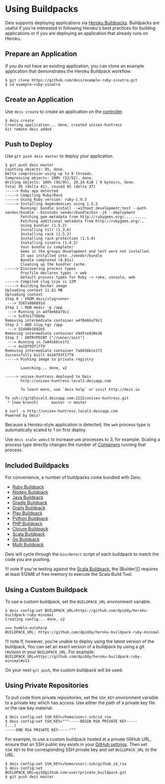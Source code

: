 # Using Buildpacks

Deis supports deploying applications via [Heroku Buildpacks][]. Buildpacks are useful if you're interested in following Heroku's best practices for building applications or if you are deploying an application that already runs on Heroku.


## Prepare an Application

If you do not have an existing application, you can clone an example application that demonstrates the Heroku Buildpack workflow.

    $ git clone https://github.com/deis/example-ruby-sinatra.git
    $ cd example-ruby-sinatra


## Create an Application

Use `deis create` to create an application on the [controller][].

    $ deis create
    Creating application... done, created unisex-huntress
    Git remote deis added


## Push to Deploy

Use `git push deis master` to deploy your application.

    $ git push deis master
    Counting objects: 95, done.
    Delta compression using up to 8 threads.
    Compressing objects: 100% (52/52), done.
    Writing objects: 100% (95/95), 20.24 KiB | 0 bytes/s, done.
    Total 95 (delta 41), reused 85 (delta 37)
    -----> Ruby app detected
    -----> Compiling Ruby/Rack
    -----> Using Ruby version: ruby-1.9.3
    -----> Installing dependencies using 1.5.2
           Running: bundle install --without development:test --path vendor/bundle --binstubs vendor/bundle/bin -j4 --deployment
           Fetching gem metadata from http://rubygems.org/..........
           Fetching additional metadata from http://rubygems.org/..
           Using bundler (1.5.2)
           Installing tilt (1.3.6)
           Installing rack (1.5.2)
           Installing rack-protection (1.5.0)
           Installing sinatra (1.4.2)
           Your bundle is complete!
           Gems in the groups development and test were not installed.
           It was installed into ./vendor/bundle
           Bundle completed (8.81s)
           Cleaning up the bundler cache.
    -----> Discovering process types
           Procfile declares types -> web
           Default process types for Ruby -> rake, console, web
    -----> Compiled slug size is 12M
    -----> Building Docker image
    Uploading context 11.81 MB
    Uploading context
    Step 0 : FROM deis/slugrunner
     ---> 5567a808891d
    Step 1 : RUN mkdir -p /app
     ---> Running in a4f8e66a79c1
     ---> 5c07e1778b9e
    Removing intermediate container a4f8e66a79c1
    Step 2 : ADD slug.tgz /app
     ---> 52d48b1692e5
    Removing intermediate container e9dfce920e26
    Step 3 : ENTRYPOINT ["/runner/init"]
     ---> Running in 7a8416bce1f2
     ---> 4a18f93f1779
    Removing intermediate container 7a8416bce1f2
    Successfully built 4a18f93f1779
    -----> Pushing image to private registry

           Launching... done, v2

    -----> unisex-huntress deployed to Deis
           http://unisex-huntress.local3.deisapp.com

           To learn more, use `deis help` or visit http://deis.io

    To ssh://git@local3.deisapp.com:2222/unisex-huntress.git
     * [new branch]      master -> master

    $ curl -s http://unisex-huntress.local3.deisapp.com
    Powered by Deis!

Because a Heroku-style application is detected, the `web` process type is automatically scaled to 1 on first deploy.

Use `deis scale web=3` to increase `web` processes to 3, for example. Scaling a
process type directly changes the number of [Containers][container]
running that process.


## Included Buildpacks

For convenience, a number of buildpacks come bundled with Deis:

 * [Ruby Buildpack][]
 * [Nodejs Buildpack][]
 * [Java Buildpack][]
 * [Gradle Buildpack][]
 * [Grails Buildpack][]
 * [Play Buildpack][]
 * [Python Buildpack][]
 * [PHP Buildpack][]
 * [Clojure Buildpack][]
 * [Scala Buildpack][]
 * [Go Buildpack][]
 * [Multi Buildpack][]

Deis will cycle through the `bin/detect` script of each buildpack to match the code you
are pushing.

!!! note
    If you're testing against the [Scala Buildpack][], the [Builder][] requires at least
    512MB of free memory to execute the Scala Build Tool.


## Using a Custom Buildpack

To use a custom buildpack, set the `BUILDPACK_URL` environment variable.

    $ deis config:set BUILDPACK_URL=https://github.com/dpiddy/heroku-buildpack-ruby-minimal
    Creating config... done, v2

    === humble-autoharp
    BUILDPACK_URL: https://github.com/dpiddy/heroku-buildpack-ruby-minimal

!!! note
    If, however, you're unable to deploy using the latest version of the buildpack, You can set an exact version of a buildpack by using a git revision in your `BUILDPACK_URL`. For example: `BUILDPACK_URL=https://github.com/dpiddy/heroku-buildpack-ruby-minimal#v13`

On your next `git push`, the custom buildpack will be used.


## Using Private Repositories

To pull code from private repositories, set the `SSH_KEY` environment variable to a private key
which has access. Use either the path of a private key file or the raw key material:

    $ deis config:set SSH_KEY=/home/user/.ssh/id_rsa
    $ deis config:set SSH_KEY="""-----BEGIN RSA PRIVATE KEY-----
    (...)
    -----END RSA PRIVATE KEY-----"""

For example, to use a custom buildpack hosted at a private GitHub URL, ensure that an SSH public
key exists in your [GitHub settings][]. Then set `SSH_KEY` to the corresponding SSH private key
and set `BUILDPACK_URL` to the URL:

    $ deis config:set SSH_KEY=/home/user/.ssh/github_id_rsa
    $ deis config:set BUILDPACK_URL=git@github.com:user/private_buildpack.git
    $ git push deis master


[container]: ../reference-guide/terms.md#container
[controller]: ../understanding-deis/components.md#controller
[Ruby Buildpack]: https://github.com/heroku/heroku-buildpack-ruby
[Nodejs Buildpack]: https://github.com/heroku/heroku-buildpack-nodejs
[Java Buildpack]: https://github.com/heroku/heroku-buildpack-java
[Gradle Buildpack]: https://github.com/heroku/heroku-buildpack-gradle
[Grails Buildpack]: https://github.com/heroku/heroku-buildpack-grails
[Play Buildpack]: https://github.com/heroku/heroku-buildpack-play
[Python Buildpack]: https://github.com/heroku/heroku-buildpack-python
[PHP Buildpack]: https://github.com/heroku/heroku-buildpack-php
[Clojure Buildpack]: https://github.com/heroku/heroku-buildpack-clojure
[Scala Buildpack]: https://github.com/heroku/heroku-buildpack-scala
[Go Buildpack]: https://github.com/kr/heroku-buildpack-go
[Multi Buildpack]: https://github.com/heroku/heroku-buildpack-multi
[Heroku Buildpacks]: https://devcenter.heroku.com/articles/buildpacks
[GitHub settings]: https://github.com/settings/ssh
